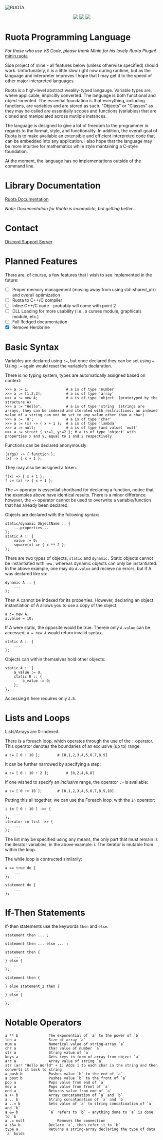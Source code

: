 ![RUOTA](https://raw.githubusercontent.com/Agilulfulus/Ruota/master/LogoIdeas/LogoBanner.png)
<center>
	<a href="https://github.com/Ruota-Lang/Ruota/blob/master/LICENSE"><img src="https://img.shields.io/github/license/Ruota-Lang/Ruota.svg?style=for-the-badge"/></a>
	<a href="https://github.com/Ruota-Lang/Ruota/issues"><img src="https://img.shields.io/github/issues/Ruota-Lang/Ruota.svg?style=for-the-badge"/></a>
	<a href="https://github.com/Ruota-Lang/Ruota/network"><img src="https://img.shields.io/github/forks/Ruota-Lang/Ruota.svg?style=for-the-badge"/></a>
</center>

# Ruota Programming Language

_For those who use VS Code, please thank Minin for his lovely Ruota Plugin!_ [minin.ruota][1]

Side project of mine - all features below (unless otherwise specified) should work. Unfortunately, it is a little slow right now during runtime, but as the language and interpreter improves I hope that I may get it to the speed of other major interpreted languages.

Ruota is a high-level abstract weakly-typed langauge. Variable types are, where applicable, implicitly converted. The language is both functional and object-oriented. The essential foundation is that everything, including functions, are variables and are stored as such. "Objects" or "Classes" as they may be called are essentially scopes and functions (variables) that are cloned and manipulated across mutliple instances. 

The language is designed to give a lot of freedom to the programmer in regards to the format, style, and functionality. In addition, the overall goal of Ruota is to make available an extensible and efficient interpreted code that can be embedded into any application. I also hope that the language may be more intuitive for mathematics while style mantaining a C-style foundation.

At the moment, the language has no implementations outside of the command line.

# Library Documentation

[Ruota Documentation][2]

_Note: Documentation for Ruota is incomplete, but getting better..._

# Contact

[Discord Support Server][3]

# Planned Features

There are, of course, a few features that I wish to see implemented in the future:

- [ ] Proper memory management (moving away from using std::shared_ptr) and overall optimization
- [ ] Ruota to C++/C compiler
- [ ] Inline C++/C code - probably will come with point 2
- [ ] DLL Loading for more usability (i.e., a curses module, graphicals module, etc.)
- [ ] Full fledged documentation
- [x] Remove Herobrine

# Basic Syntax

Variables are declared using `:=`, but once declared they can be set using `=`. Using `:=` again would reset the variable's declaration.

There is no typing system, types are automatically assigned based on context:

	>>>	a := 1;					# a is of type 'number'
	>>>	a := [1,2,3];			# a is of type 'array'
	>>>	a := new A;				# a is of type 'object' (prototyped by the structure A)
	>>>	a := "Hello";			# a is of type 'string' (strings are arrays, they can be indexed and iterated with restrictions: an indexed value of a string can not be set to any value other than a char)
	>>>	a := 'H';				# a is of type 'char'
	>>>	a := (x) -> { x + 1 };	# a is of type 'lambda'
	>>>	a := null;				# a is of type (and value) 'null'
	>>> a := struct { x:=1, y:=2 };	# a is of type 'object' with properties x and y, equal to 1 and 2 respectively

Functions can be declared anonymously:

	(args) -> { function };
	(x) -> { x + 1 };

They may also be assigned a token:

	f(x) => { x + 1 };
	f := (x) -> { x + 1 };

The `=>` operator is essential shorthand for declaring a function, notice that the examples above have identical results. There is a minor difference however, the `=>` operator cannot be used to overwrite a variable/function that has already been declared.

Objects are declared with the following syntax:

	static/dynamic ObjectName :: {
		...properties...
	};
	static A :: {
		value := 0;
		square(x) => { x ** 2 };
	};

There are two types of objects, `static` and `dynamic.` Static objects cannot be instantiated with `new,` whereas dynamic objects can only be instantiated. In the above example, one may do `A.value` and recieve no errors, but if A was declared like so:

	dynamic A :: {
		...
	};

Then A cannot be indexed for its properties. However, declaring an object instantiation of A allows you to use a copy of the object.

	a := new A;
	a.value = 10;

If A were static, the opposite would be true. Therein only `A.value` can be accessed, `a = new A` would return invalid syntax.

	static A :: {
		...
	};

Objects can within themselves hold other objects:

	static A :: {
		a_value := 0;
		static B :: {
			b_value := 0;
		};
	};

Accessing `B` here requires only `A.B`.

# Lists and Loops

Lists/Arrays are 0-indexed.

There is a foreach loop, which operates through the use of the `:` operator. This operator denotes the boundaries of an exclusive (up to) range:

	a := [ 0 : 10 ];		# [0,1,2,3,4,5,6,7,8,9]

It can be further narrowed by specifying a step:

	a := [ 0 : 10 : 2 ];		# [0,2,4,6,8]

If one wished to specify an _inclusive_ range, the operator `:>` is available:

	a := [ 0 :> 10 ];		# [0,1,2,3,4,5,6,7,8,9,10]

Putting this all together, we can use the Foreach loop, with the `in` operator:

	i in [ 0 : 10 ] ->> {
		...
	};
	iterator in list ->> {
		...
	};

The list may be specified using any means, the only part that must remain is the iterator variables, in the above example: i. The iterator is mutable from within the loop.

The while loop is contructed similarily:

	a == true do {
		...
	};

	statement do {
		...
	};

# If-Then Statements

If-then statements use the keywords `then` and `else`.

	statement then ... ;

	statement then ... else ... ;

	statement then {
		...
	} else {
		...
	};

	statement then {
		...
	} else statement_2 then {
		...
	} else {
		..
	};

# Notable Operators

	a ** b			    The exponential of `a` to the power of `b`
	len a			    Size of array `a`
	num a			    Numerical value of string-array `a`
	chr a			    Char value of number `a`
	str a			    String value of `a`
	keys a			    Gets keys in form of array from object `a`
	arr a			    Array value of string `a`
	str (arr "Hello World" + 1) Adds 1 to each char in the string and then converts it back to string
	a push b		    Pushes value `b` to the end of `a`
	a post b		    Pushes value `b` to the front of `a`
	pop a			    Pops value from end of `a`
	mov a			    Pops value from front of `a`
	end a			    Returns value from end of `a`
	a ++ b			    Array concatanation of `a` and `b`
	a .. b			    String concatanation of `a` and `b`
	a ..= b			    Sets value of `a` to string concatination of `a` and `b`
	a &= b			    `a` refers to `b` - anything done to `a` is done to `b`
	a .= null      	  	    Removes the connection
	a :&= b			    Declare `a`, then refer it to `b`
	type a			    Returns a string-array declaring the type of data `a` holds

[1]:https://marketplace.visualstudio.com/items?itemName=minin.ruota#overview
[2]:https://ruota-lang.github.io/Ruota-Docs/index.html
[3]:https://discord.gg/UCWbyb9
